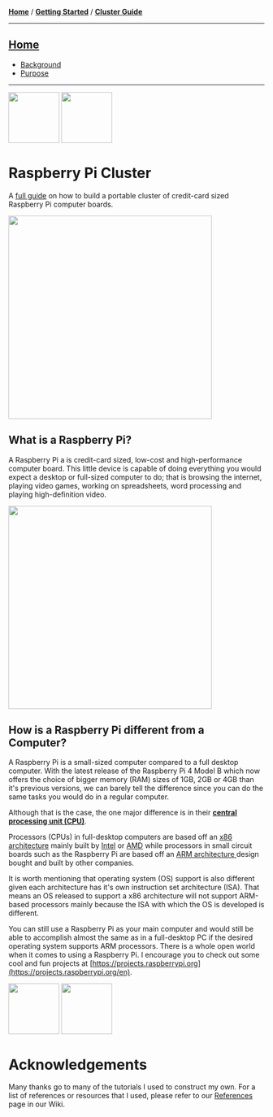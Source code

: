 [**Home**](https://github.com/gitluis/pi-cluster/wiki) / [**Getting Started**](https://github.com/gitluis/pi-cluster/wiki/Getting-Started) / [**Cluster Guide**](https://github.com/gitluis/pi-cluster/wiki/Cluster-Guide)

---

## [Home](Home)

* [Background](Background.md)
* [Purpose](Purpose)

---

<img src="https://cloud.githubusercontent.com/assets/10035308/22178093/cf7ecf00-dfe2-11e6-8fb3-dab3b1e17f7d.png" width="100px" height="100px"/> <img src="https://image.flaticon.com/icons/svg/1281/1281822.svg" width="100px" height="100px"/>


# Raspberry Pi Cluster

A [full guide](Cluster-Guide) on how to build a portable cluster of credit-card sized Raspberry Pi computer boards.

<img src="https://images.ctfassets.net/tvfg2m04ppj4/5LhT20PZvvANcXRAEvkd6v/cf8adcc5c652c0be55acbb7cabec806e/assembly_4.jpg?w=800" width="400px"/>


## What is a Raspberry Pi?

A Raspberry Pi a is credit-card sized, low-cost and high-performance computer board. This little device is capable of doing everything you would expect a desktop or full-sized computer to do; that is browsing the internet, playing video games, working on spreadsheets, word processing and playing high-definition video.

[<img src="https://www.raspberrypi.org/homepage-9df4b/static/f1682eef7da7e8d989662d147f48977c/7fd5d/f532739a-171e-4aa0-b9f3-d05e20710b69_raspberry-pi-4-model-b.jpg" width="400px"/>](https://www.raspberrypi.org/)


## How is a Raspberry Pi different from a Computer?

A Raspberry Pi is a small-sized computer compared to a full desktop computer. With the latest release of the Raspberry Pi 4 Model B which now offers the choice of bigger memory (RAM) sizes of 1GB, 2GB or 4GB than it's previous versions, we can barely tell the difference since you can do the same tasks you would do in a regular computer.

Although that is the case, the one major difference is in their [**central processing unit (CPU)**](https://www.tutorialspoint.com/computer_fundamentals/computer_cpu.htm).

Processors (CPUs) in full-desktop computers are based off an [x86 architecture](https://www.techopedia.com/definition/5334/x86-architecture) mainly built by [Intel](https://www.intel.com/) or [AMD](https://www.amd.com/) while processors in small circuit boards such as the Raspberry Pi are based off an [ARM architecture ](https://www.techopedia.com/definition/14875/arm-processor) design bought and built by other companies. 

It is worth mentioning that operating system (OS) support is also different given each architecture has it's own instruction set architecture (ISA). That means an OS released to support a x86 architecture will not support ARM-based processors mainly because the ISA with which the OS is developed is different.

You can still use a Raspberry Pi as your main computer and would still be able to accomplish almost the same as in a full-desktop PC if the desired operating system supports ARM processors. There is a whole open world when it comes to using a Raspberry Pi. I encourage you to check out some cool and fun projects at [https://projects.raspberrypi.org](https://projects.raspberrypi.org/en).

<img src="https://cloud.githubusercontent.com/assets/10035308/22178093/cf7ecf00-dfe2-11e6-8fb3-dab3b1e17f7d.png" width="100px" height="100px"/> <img src="https://cloud.githubusercontent.com/assets/10035308/22178091/cf7ebdf8-dfe2-11e6-9d19-f7bd06cc7751.png" width="100px" height="100px"/>

# Acknowledgements

Many thanks go to many of the tutorials I used to construct my own. For a list of references or resources that I used, please refer to our [References](https://github.com/gitluis/pi-cluster/wiki/References) page in our Wiki.
